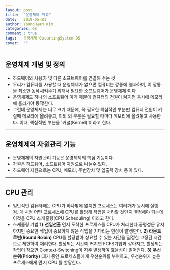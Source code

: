 ```yaml
---
layout: post
title:  "운영체제 개요"
date:   2019-05-21
author: YoungHwan Kim
categories: OS
comment : true
tags:	운영체제 OpeartingSystem OS
cover:  ""
---
```


## 운영체제 개념 및  정의 ##
* 하드웨어와 사용자 및 다른 소프트웨어를 연결해 주는 것
* 우리가 컴퓨터를 사용할 때 운영체제가 없으면 컴퓨터는 깡통에 불과하며, 이 깡통을 최소한 동작시켜주기 위해서 필요한 소프트웨어가 운영체제 이다
* 운영체제도 하나의 소프트웨어 이기 때문에 컴퓨터의 전원이 켜지면 동시에 메모리에 올라가야 동작한다.
* 그런데 운영체제는 너무 크기 때문에, 꼭 필요한 핵심적인 부분만 컴퓨터 전원이 켜질때 메모리에 올려놓고, 이외 의 부분은 필요할 때마다 메모리에 올려놓고 사용한다. 이때, 핵심적인 부분을 '커널(Kernel)'이라고 한다.

---
## 운영체제의 자원관리 기능 ##
* 운영체제의 자원관리 기능은 운영체제의 핵심 기능이다.
* 자원은 하드웨어, 소프트웨어 자원으로 나눌수 있다.
* 하드웨어 자원으로는 CPU, 메모리, 주변장치 및 입출력 장치 등이 있다.

---
## CPU 관리 ##
* 일반적인 컴퓨터에는 CPU가 하나밖에 없지만 프로세스는 여러개가 동시에 실행 됨.
   매 시점 어떤 프로세스에 CPU를 할당해 작업을 처리할 것인지 결정해야 되는데 이것을 CPU 스케줄링(CPU 
   Scheduling) 이라고 한다.
* 스케줄링 기법
**1) 선입선출**
먼저 도착한 프로세스를 CPU가 처리한다.공평성은 유지하지만 중요한 작업이 중요하지 않은 작업을 기다리는 현상이 발생한다.
**2) 라운드 로빈(Round Robin)**
CPU를 할당받아 상요할 수 있는 시간을 일정한 고정된 시간으로 제한하여 처리한다.
할당되는 시간이 커지면 FCFS기법과 같아지고, 할당되는 작업이 작으면 Context-Switching이 자주 발생하여 효율성이 떨어진다.
**3) 우선순위(Priority)**
대기 중인 프로세스들에게 우선순위를 부여하고, 우선순위가 높은 프로세스에게 먼저 CPU 를 할당한다.

